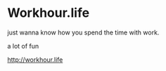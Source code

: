 # Workhour.life
just wanna know how you spend the time with work.

a lot of fun

http://workhour.life
